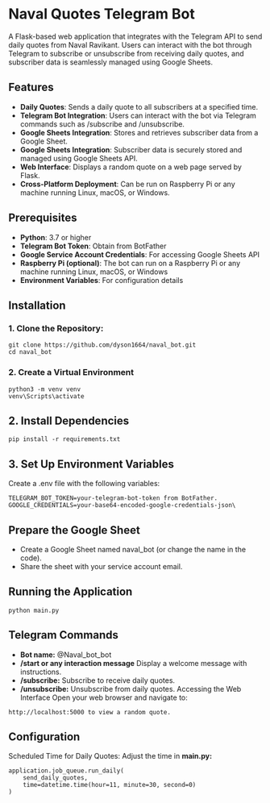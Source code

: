 # Naval Quotes Telegram Bot

A Flask-based web application that integrates with the Telegram API to send daily quotes from Naval Ravikant. Users can interact with the bot through Telegram to subscribe or unsubscribe from receiving daily quotes, and subscriber data is seamlessly managed using Google Sheets.
## Features
* **Daily Quotes**: Sends a daily quote to all subscribers at a specified time.
* **Telegram Bot Integration**: Users can interact with the bot via Telegram commands such as /subscribe and /unsubscribe.
* **Google Sheets Integration**: Stores and retrieves subscriber data from a Google Sheet.
* **Google Sheets Integration**: Subscriber data is securely stored and managed using Google Sheets API.
* **Web Interface**: Displays a random quote on a web page served by Flask.
* **Cross-Platform Deployment**: Can be run on Raspberry Pi or any machine running Linux, macOS, or Windows.
  
## Prerequisites

* **Python**: 3.7 or higher
* **Telegram Bot Token**: Obtain from BotFather
* **Google Service Account Credentials**: For accessing Google Sheets API
* **Raspberry Pi (optional)**: The bot can run on a Raspberry Pi or any machine running Linux, macOS, or Windows
* **Environment Variables**: For configuration details

## Installation

### 1. Clone the Repository:
```
git clone https://github.com/dyson1664/naval_bot.git
cd naval_bot
```

### 2. Create a Virtual Environment
```
python3 -m venv venv
venv\Scripts\activate
```

## 2. Install Dependencies
```
pip install -r requirements.txt
```

## 3. Set Up Environment Variables

Create a .env file with the following variables:
```
TELEGRAM_BOT_TOKEN=your-telegram-bot-token from BotFather.
GOOGLE_CREDENTIALS=your-base64-encoded-google-credentials-json\
```

## Prepare the Google Sheet

* Create a Google Sheet named naval_bot (or change the name in the code).
* Share the sheet with your service account email.

## Running the Application
```python main.py```


## Telegram Commands
* **Bot name:** @Naval_bot_bot
* **/start or any interaction message** Display a welcome message with instructions.
* **/subscribe:** Subscribe to receive daily quotes.
* **/unsubscribe:** Unsubscribe from daily quotes.
Accessing the Web Interface
Open your web browser and navigate to:
```
http://localhost:5000 to view a random quote.
```

## Configuration
Scheduled Time for Daily Quotes: Adjust the time in  **main.py:**
```
application.job_queue.run_daily(
    send_daily_quotes,
    time=datetime.time(hour=11, minute=30, second=0)
)
